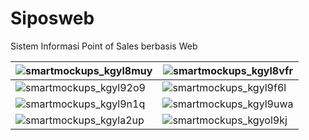 # Siposweb
Sistem Informasi Point of Sales berbasis Web

|![smartmockups_kgyl8muy](https://user-images.githubusercontent.com/14845590/175760659-109538e1-e731-4561-a3d7-3368edda7e3d.png)|![smartmockups_kgyl8vfr](https://user-images.githubusercontent.com/14845590/175760660-8d4c78f4-44a0-40d8-b413-cb983dc639be.png)|
|-|-|
|![smartmockups_kgyl92o9](https://user-images.githubusercontent.com/14845590/175760665-fe5e8ee0-ef4c-4706-9f84-242d40789c30.png)|![smartmockups_kgyl9f6l](https://user-images.githubusercontent.com/14845590/175760661-09c4bcab-04f5-4e24-89c9-cdcc3ec21edc.png)|
|![smartmockups_kgyl9n1q](https://user-images.githubusercontent.com/14845590/175760663-2df81dca-594b-4900-847d-4d3523b166d7.png)|![smartmockups_kgyl9uwa](https://user-images.githubusercontent.com/14845590/175760664-d7a8e441-0c49-4b60-bbb7-31b24c02049e.png)|
|![smartmockups_kgyla2up](https://user-images.githubusercontent.com/14845590/175760666-8e003e30-0b38-4ac9-8003-56961d8e8d52.png)|![smartmockups_kgyol9kj](https://user-images.githubusercontent.com/14845590/175760669-14722a0b-0e4f-41a7-89f3-84466e3aa8d4.png)|
